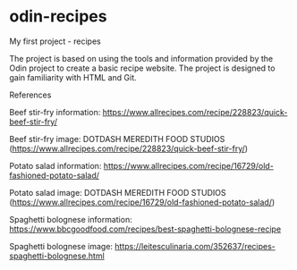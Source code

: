 # odin-recipes

My first project - recipes  

The project is based on using the tools and information provided by the Odin project to create a basic recipe website. The project is designed to gain familiarity with HTML and Git. 

References

Beef stir-fry information: https://www.allrecipes.com/recipe/228823/quick-beef-stir-fry/

Beef stir-fry image: DOTDASH MEREDITH FOOD STUDIOS (https://www.allrecipes.com/recipe/228823/quick-beef-stir-fry/)

Potato salad information: https://www.allrecipes.com/recipe/16729/old-fashioned-potato-salad/

Potato salad image: DOTDASH MEREDITH FOOD STUDIOS (https://www.allrecipes.com/recipe/16729/old-fashioned-potato-salad/)

Spaghetti bolognese information: https://www.bbcgoodfood.com/recipes/best-spaghetti-bolognese-recipe

Spaghetti bolognese image: https://leitesculinaria.com/352637/recipes-spaghetti-bolognese.html


